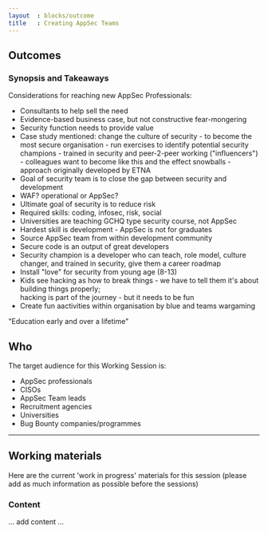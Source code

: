 ```yaml
---
layout  : blocks/outcome
title   : Creating AppSec Teams
---
```


## Outcomes 

### Synopsis and Takeaways

Considerations for reaching new AppSec Professionals:

- Consultants to help sell the need
- Evidence-based business case, but not constructive fear-mongering
- Security function needs to provide value
- Case study mentioned: change the culture of security - to become the most secure organisation - run exercises 
to identify potential security champions - trained in security and peer-2-peer working ("influencers") - colleagues 
want to become like this and the effect snowballs - approach originally developed by ETNA
- Goal of security team is to close the gap between security and development
- WAF?  operational or AppSec?
- Ultimate goal of security is to reduce risk
- Required skills: coding, infosec, risk, social
- Universities are teaching GCHQ type security course, not AppSec
- Hardest skill is development - AppSec is not for graduates
- Source AppSec team from within development community
- Secure code is an output of great developers
- Security champion is a developer who can teach, role model, culture changer, and trained in security, give them a career roadmap
- Install "love" for security from young age (8-13) 
- Kids see hacking as how to break things - we have to tell them it's about building things properly;  
hacking is part of the journey - but it needs to be fun
- Create fun aactivities within organisation by blue and teams wargaming

"Education early and over a lifetime"

## Who

The target audience for this Working Session is:

 - AppSec professionals
 - CISOs
 - AppSec Team leads
 - Recruitment agencies
 - Universities
 - Bug Bounty companies/programmes

--- 

## Working materials

Here are the current 'work in progress' materials for this session (please add as much information as possible before the sessions)

### Content

... add content ...
